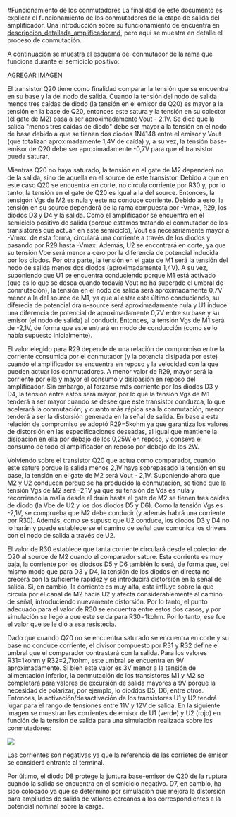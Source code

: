 #Funcionamiento de los conmutadores
La finalidad de este documento es explicar el funcionamiento de los conmutadores de la etapa de salida del amplificador. Una introducción sobre su funcionamiento de encuentra en [descripcion_detallada_amplificador.md](descripcion_detallada_amplificador.md), pero aquí se muestra en detalle el proceso de conmutación.

A continuación se muestra el esquema del conmutador de la rama que funciona durante el semiciclo positivo:

AGREGAR IMAGEN	

El transistor Q20 tiene como finalidad comparar la tensión que se encuentra en su base y la del nodo de salida. Cuando la tensión del nodo de salida menos tres caídas de diodo (la tensión en el emisor de Q20) es mayor a la tensión en la base de Q20, entonces este satura y la tensión en su colector (el gate de M2) pasa a ser aproximadamente Vout - 2,1V. Se dice que la salida "menos tres caídas de diodo" debe ser mayor a la tensión en el nodo de base debido a que se tienen dos diodos 1N4148 entre el emisor y Vout (que totalizan aproximadamente 1,4V de caída) y, a su vez, la tensión base-emisor de Q20 debe ser aproximadamente -0,7V para que el transistor pueda saturar. 

Mientras Q20 no haya saturado, la tensión en el gate de M2 dependerá no de la salida, sino de aquella en el source de este transistor. Debido a que en este caso Q20 se encuentra en corte, no circula corriente por R30 y, por lo tanto, la tensión en el gate de Q20 es igual a la del source. Entonces, la tensigón Vgs de M2 es nula y este no conduce corriente. Debido a esto, la tensión en su source dependerá de la rama compuesta por -Vmax, R29, los diodos D3 y D4 y la salida. Como el amplificador se encuentra en el semiciclo positivo de salida (porque estamos tratando el conmutador de los transistores que actuan en este semiciclo), Vout es necesariamente mayor a -Vmax. de esta forma, circulará una corriente a través de los diodos y pasando por R29 hasta -Vmax. Además, U2 se encontrará en corte, ya que su tensión Vbe será menor a cero por la diferencia de potencial inducida por los diodos. Por otra parte, la tensión en el gate de M1 será la tensión del nodo de salida menos dos diodos (aproximadamente 1,4V). A su vez, suponiendo que U1 se encuentra conduciendo porque M1 está activado (que es lo que se desea cuando todavía Vout no ha superado el umbral de conmutación), la tensión en el nodo de salida será aproximadamente 0,7V menor a la del source de M1, ya que al estar este último conduciendo, su diferecia de potencial drain-source será aproximadamente nula y U1 induce una diferencia de potencial de aproximadamente 0,7V entre su base y su emisor (el nodo de salida) al conducir. Entonces, la tensión Vgs de M1 será de -2,1V, de forma que este entrará en modo de conducción (como se lo había supuesto inicialmente).

El valor elegido para R29 depende de una relación de compromiso entre la corriente consumida por el conmutador (y la potencia disipada por este) cuando el amplificador se encuentra en reposo y la velocidad con la que pueden actuar los conmutadores. A menor valor de R29, mayor será la corriente por ella y mayor el consumo y disipasión en reposo del amplificador. Sin embargo, al forzarse más corriente por los diodos D3 y D4, la tensión entre estos será mayor, por lo que la tensión Vgs de M1 tenderá a ser mayor cuando se desee que este transistor conduzca, lo que acelerará la conmutación; y cuanto más rápida sea la conmutación, menor tenderá a ser la distorsión generada en la señal de salida. En base a esta relación de compromiso se adoptó R29=5kohm ya que garantiza los valores de distorsión en las especificaciones deseadas, al igual que mantiene la disipación en ella por debajo de los 0,25W en reposo, y conseva el consumo de todo el amplificador en reposo por debajo de los 2W. 

Volviendo sobre el transistor Q20 que actua como comparador, cuando este sature porque la salida menos 2,1V haya sobrepasado la tensión en su base, la tensión en el gate de M2 será Vout - 2,1V. Suponiendo ahora que M2 y U2 conducen porque se ha producido la conmutación, se tiene que la tensión Vgs de M2 será -2,1V ya que su tensión de Vds es nula y recorriendo la malla desde el drain hasta el gate de M2 se tienen tres caídas de diodo (la Vbe de U2 y los dos diodos D5 y D6). Como la tensión Vgs es -2,1V, se comprueba que M2 debe conducir (y además habrá una corriente por R30). Además, como se supuso que U2 conduce, los diodos D3 y D4 no lo harán y puede establecerse el camino de señal que comunica los drivers con el nodo de salida a través de U2.

El valor de R30 establece que tanta corriente circulará desde el colector de Q20 al source de M2 cuando el comparador sature. Esta corriente es muy baja, la corriente por los diodsos D5 y D6 también lo será, de forma que, del mismo modo que para D3 y D4, la tensión de los diodos en directa no crecerá con la suficiente rapidez y se introducirá distorsión en la señal de salida. Si, en cambio, la corriente es muy alta, esta influye sobre la que circula por el canal de M2 hacia U2 y afecta considerablemente al camino de señal, introduciendo nuevamente distorsión. Por lo tanto, el punto adecuado para el valor de R30 se encuentra entre estos dos casos, y por simulación se llegó a que este se da para R30=1kohm. Por lo tanto, ese fue el valor que se le dió a esa resistecia.

Dado que cuando Q20 no se encuentra saturado se encuentra en corte y su base no conduce corriente, el divisor compuesto por R31 y R32 define el umbral que el comparador contrastará con la salida. Para los valores R31=1kohm y R32=2,7kohm, este umbral se encuentra en 9V aproximadamente. Si bien este valor es 3V menor a la tensión de alimentación inferior, la conmutación de los transistores M1 y M2 se completará para valores de excursión de salida mayores a 9V porque la necesidad de polarizar, por ejemplo, lo dioddos D5, D6, entre otros. Entonces, la activación/desactivación de los transistores U1 y U2 tendrá lugar para el rango de tensiones entre 11V y 12V de salida. En la siguiente imagen se muestran las corrientes de emisor de U1 (verde) y U2 (rojo) en función de la tensión de salida para una simulación realizada sobre los conmutadores:

 ![](imagenes_amplificador/medicion_corrientes_conmutador.png)
 
Las corrientes son negativas ya que la referencia de las corrietes de emisor se considerá entrante al terminal.

Por último, el diodo D8 protege la juntura base-emisor de Q20 de la ruptura cuando la salida se encuentra en el semiciclo negativo. D7, en cambio, ha sido colocado ya que se determinó por simulación que mejora la distorsión para ampliudes de salida de valores cercanos a los correspondientes a la potencial nominal sobre la carga.
 
